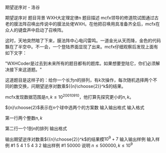 



期望逆序对 - 洛谷














期望逆序对
题目背景
WXH大定理定律n
题目描述
mcfx领导的修道院试图通过古老的膜法阵召唤出传说中的膜法处佬WXH。在他把召唤用具准备齐全后，mcfx在众人的键盘声中启动了召唤阵。

这时，天地突然暗了下来，膜法阵中心电闪雷鸣。一道金光从天而降，金色的代码飘在了半空中。不一会，一个登陆界面显现了出来。mcfx仔细观察后发现上面有如下文字：

"WXHCoder是过去到未来所有的题目都有的题库。如果想要登陆它，你们必须解决接下来这道题。"

这道题目是这样子的：给你一个长为$n$的排列，有$k$次操作，每次随机选择两个不同的数交换，问期望逆序对数乘${{n}\choose{2}}^k$的结果。

mcfx发现数据范围是$n,k≤10^{20010910}$，他打算先探究更小的$n,k$。

${n}\choose{2}$表示在$n$个球中选两个的方案数
输入输出格式
输入格式

第一行两个整数$n,k$

第二行一个$1$到$n$的排列
输出格式

输出期望逆序对数乘${{n}\choose{2}}^k$的结果模$10^9+7$
输入输出样例
输入样例 #1
5 4 
1 5 4 3 2
输出样例 #1
50000
说明
$n≤500000,k≤10^9$






